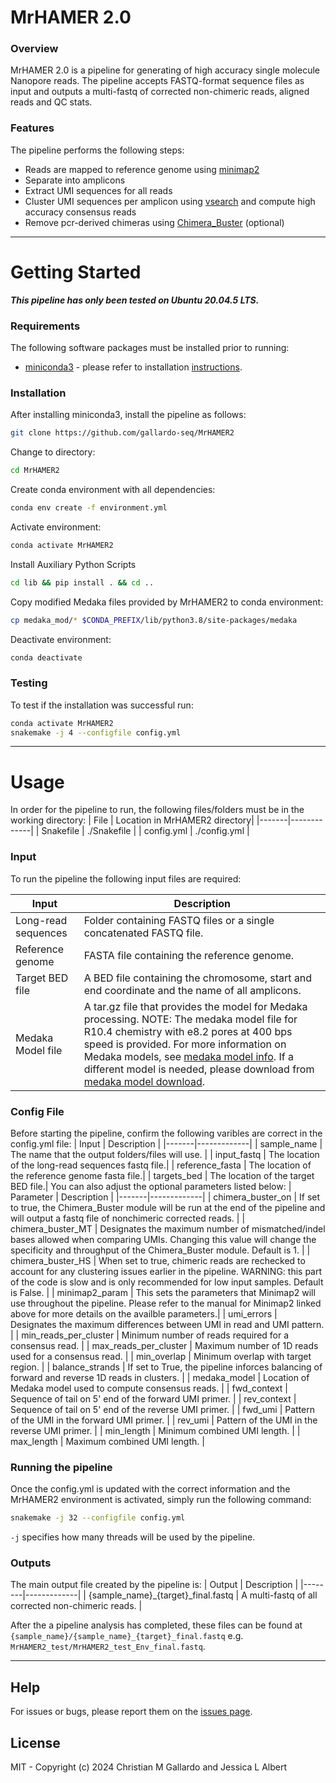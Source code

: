 # MrHAMER 2.0
### Overview
MrHAMER 2.0 is a pipeline for generating of high accuracy single molecule Nanopore reads. The pipeline accepts FASTQ-format sequence files as input and outputs a multi-fastq of corrected non-chimeric reads, aligned reads and QC stats. 
### Features
The pipeline performs the following steps:
- Reads are mapped to reference genome using [minimap2]
- Separate into amplicons
- Extract UMI sequences for all reads
- Cluster UMI sequences per amplicon using [vsearch] and compute high accuracy consensus reads
- Remove pcr-derived chimeras using [Chimera_Buster] (optional)

******************
# Getting Started
**_This pipeline has only been tested on Ubuntu 20.04.5 LTS._**
### Requirements
The following software packages must be installed prior to running:

-  [miniconda3](https://conda.io/miniconda.html) - please refer to installation [instructions](https://conda.io/projects/conda/en/latest/user-guide/install/index.html).

### Installation
After installing miniconda3, install the pipeline as follows:
```bash
git clone https://github.com/gallardo-seq/MrHAMER2
```
Change to directory:
```bash
cd MrHAMER2
```
Create conda environment with all dependencies:
```bash
conda env create -f environment.yml
```
Activate environment:
```bash
conda activate MrHAMER2
```
Install Auxiliary Python Scripts
```bash
cd lib && pip install . && cd ..
```
Copy modified Medaka files provided by MrHAMER2 to conda environment:
```bash
cp medaka_mod/* $CONDA_PREFIX/lib/python3.8/site-packages/medaka
```
Deactivate environment:
```bash
conda deactivate
```
### Testing
To test if the installation was successful run:
```bash
conda activate MrHAMER2
snakemake -j 4 --configfile config.yml
```
 
******************
# Usage
In order for the pipeline to run, the following files/folders must be in the working directory:
| File | Location in MrHAMER2 directory|
|-------|-------------|
| Snakefile | ./Snakefile |
| config.yml | ./config.yml |

### Input
To run the pipeline the following input files are required:

| Input | Description |
|-------|-------------|
| Long-read sequences | Folder containing FASTQ files or a single concatenated FASTQ file. |
| Reference genome | FASTA file containing the reference genome. |
| Target BED file | A BED file containing the chromosome, start and end coordinate and the name of all amplicons.|
| Medaka Model file | A tar.gz file that provides the model for Medaka processing. NOTE: The medaka model file for R10.4 chemistry with e8.2 pores at 400 bps speed is provided. For more information on Medaka models, see [medaka model info]. If a different model is needed, please download from [medaka model download].

### Config File
Before starting the pipeline, confirm the following varibles are correct in the config.yml file:
| Input | Description |
|-------|-------------|
| sample_name | The name that the output folders/files will use. |
| input_fastq | The location of the long-read sequences fastq file.|
| reference_fasta | The location of the reference genome fasta file.|
| targets_bed | The location of the target BED file.|
You can also adjust the optional parameters listed below:
| Parameter | Description |
|-------|-------------|
| chimera_buster_on | If set to true, the Chimera_Buster module will be run at the end of the pipeline and will output a fastq file of nonchimeric corrected reads. |
| chimera_buster_MT | Designates the maximum number of mismatched/indel bases allowed when comparing UMIs. Changing this value will change the specificity and throughput of the Chimera_Buster module.  Default is 1. |
| chimera_buster_HS | When set to true, chimeric reads are rechecked to account for any clustering issues earlier in the pipeline. WARNING: this part of the code is slow and is only recommended for low input samples. Default is False. |
| minimap2_param | This sets the parameters that Minimap2 will use throughout the pipeline. Please refer to the manual for Minimap2 linked above for more details on the availble parameters.|
| umi_errors |  Designates the maximum differences between UMI in read and UMI pattern. |
| min_reads_per_cluster | Minimum number of reads required for a consensus read. |
| max_reads_per_cluster | Maximum number of 1D reads used for a consensus read. |
| min_overlap | Minimum overlap with target region. |
| balance_strands | If set to True, the pipeline inforces balancing of forward and reverse 1D reads in clusters. |
| medaka_model | Location of Medaka model used to compute consensus reads. |
| fwd_context | Sequence of tail on 5' end of the forward UMI primer. |
| rev_context | Sequence of tail on 5' end of the reverse UMI primer. |
| fwd_umi | Pattern of the UMI in the forward UMI primer. |
| rev_umi | Pattern of the UMI in the reverse UMI primer. |
| min_length | Minimum combined UMI length. |
| max_length | Maximum combined UMI length. |

### Running the pipeline
Once the config.yml is updated with the correct information and the MrHAMER2 environment is activated, simply run the following command:
```bash
snakemake -j 32 --configfile config.yml
```
`-j` specifies how many threads will be used by the pipeline.

### Outputs
 The main output file created by the pipeline is:
| Output | Description |
|--------|-------------|
| {sample_name}_{target}_final.fastq | A multi-fastq of all corrected non-chimeric reads. |


After the a pipeline analysis has completed, these files can be found at `{sample_name}/{sample_name}_{target}_final.fastq` e.g. `MrHAMER2_test/MrHAMER2_test_Env_final.fastq`.

**************************
## Help
For issues or bugs, please report them on the [issues page][issues]. 

## License
MIT - Copyright (c) 2024 Christian M Gallardo and Jessica L Albert



[//]: # (These are reference links used in the body of this note and get stripped out when the markdown processor does its job. There is no need to format nicely because it shouldn't be seen. Thanks SO - http://stackoverflow.com/questions/4823468/store-comments-in-markdown-syntax)

   [minimap2]: <https://github.com/lh3/minimap2>
   [Chimera_Buster]: <https://github.com/JessicaA2019/Chimera_Buster>
   [issues]: <https://github.com/gallardo-seq/MrHAMER2/issues>
   [vsearch]: <https://github.com/torognes/vsearch>
   [medaka model info]: <https://github.com/nanoporetech/medaka#models>
   [medaka model download]: <https://github.com/nanoporetech/medaka/tree/master/medaka/data>


